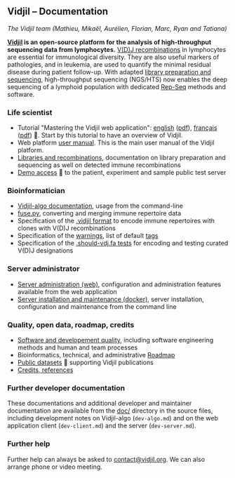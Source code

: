 
## Vidjil &ndash; Documentation
*The Vidjil team (Mathieu, Mikaël, Aurélien, Florian, Marc, Ryan and Tatiana)*

**[Vidjil](http://www.vidjil.org) is an open-source platform for the analysis of high-throughput
sequencing data from lymphocytes.** [V(D)J recombinations](http://en.wikipedia.org/wiki/V\(D\)J_recombination) in lymphocytes are
essential for immunological diversity. They are also useful markers of
pathologies, and in leukemia, are used to quantify the minimal residual
disease during patient follow-up.
With adapted [library preparation and sequencing](locus.md),
high-throughput sequencing (NGS/HTS) now
enables the deep sequencing of a lymphoid population with dedicated [Rep-Seq](https://omictools.com/rep-seq-category)
methods and software.

### Life scientist
  - Tutorial "Mastering the Vidjil web application":
    [english](http://www.vidjil.org/doc/tutorial/mastering-vidjil.html)
    ([pdf](http://www.vidjil.org/doc/tutorial/mastering-vidjil.pdf)),
    [français](http://www.vidjil.org/doc/tutorial/mastering-vidjil-fr.html)
    ([pdf](http://www.vidjil.org/doc/tutorial/mastering-vidjil-fr.pdf)) 🔗.
    Start by this tutorial to have an overview of Vidjil.
  - Web platform [user manual](user.md). This is the main user manual of the Vidjil platform.
  - [Libraries and recombinations](locus.md), documentation on library preparation and sequencing as well on detected immune recombinations
  - [Demo access](http://app.vidjil.org/) 🔗 to the patient, experiment and sample public test server

### Bioinformatician
  - [Vidjil-algo documentation](vidjil-algo.md), usage from the command-line
  - [fuse.py](tools.md), converting and merging immune repertoire data
  - Specification of the [.vidjil format](vidjil-format.md) to encode immune repertoires with clones with V(D)J recombinations
  - Specification of the [warnings](warnings.md), list of default [tags](tags.org)
  - Specification of the [.should-vdj.fa tests](should-vdj.md) for encoding and testing curated V(D)J designations

### Server administrator
  - [Server administration (web)](admin.md), configuration and administration features available from the web application
  - [Server installation and maintenance (docker)](server.md), server installation, configuration and maintenance from the command line

### Quality, open data, roadmap, credits
  - [Software and developement quality](quality.md), including software engineering methods and human and team processes
  - Bioinformatics, technical, and administrative [Roadmap](roadmap.md)
  - [Public datasets](http://www.vidjil.org/data/) 🔗 supporting Vidjil publications
  - [Credits, references](credits.md)

### Further developer documentation

These documentations and additional developer and maintainer documentation
are available from the [doc/](http://gitlab.vidjil.org/tree/master/doc) directory in the source files,
including development notes on Vidjil-algo (`dev-algo.md`)
and on the web application client (`dev-client.md`) and the server (`dev-server.md`).

### Further help

Further help can always be asked to <contact@vidjil.org>. We can also arrange
phone or video meeting.
